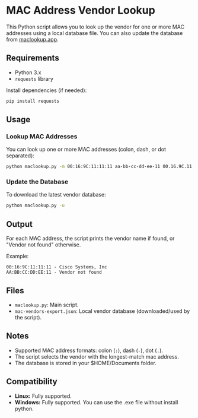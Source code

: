 # MAC Address Vendor Lookup

This Python script allows you to look up the vendor for one or more MAC addresses using a local database file. You can also update the database from [maclookup.app](https://maclookup.app/downloads/json-database).

## Requirements

- Python 3.x
- `requests` library

Install dependencies (if needed):

```sh
pip install requests
```

## Usage

### Lookup MAC Addresses

You can look up one or more MAC addresses (colon, dash, or dot separated):

```sh
python maclookup.py -m 00:16:9C:11:11:11 aa-bb-cc-dd-ee-11 00.16.9C.11.11.11
```

### Update the Database

To download the latest vendor database:

```sh
python maclookup.py -u
```

## Output

For each MAC address, the script prints the vendor name if found, or "Vendor not found" otherwise.

Example:

```
00:16:9C:11:11:11 - Cisco Systems, Inc
AA:BB:CC:DD:EE:11 - Vendor not found
```

## Files

- `maclookup.py`: Main script.
- `mac-vendors-export.json`: Local vendor database (downloaded/used by the script).

## Notes

- Supported MAC address formats: colon (`:`), dash (`-`), dot (`.`).
- The script selects the vendor with the longest-match mac address.
- The database is stored in your $HOME/Documents folder.

## Compatibility

- **Linux:** Fully supported.
- **Windows:** Fully supported. You can use the .exe file without install python.
